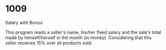 # 1009
 Salary with Bonus

 This program reads a seller's name, his/her fixed salary and the sale's total made by himself/herself in the month (in money). Considering that this seller receives 15% over all products sold.
